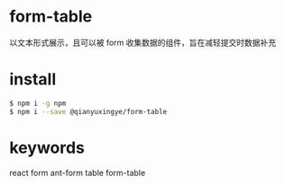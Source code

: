 # form-table
以文本形式展示，且可以被 form 收集数据的组件，旨在减轻提交时数据补充

# install
```bash
$ npm i -g npm 
$ npm i --save @qianyuxingye/form-table
```

# keywords
react form ant-form table form-table
